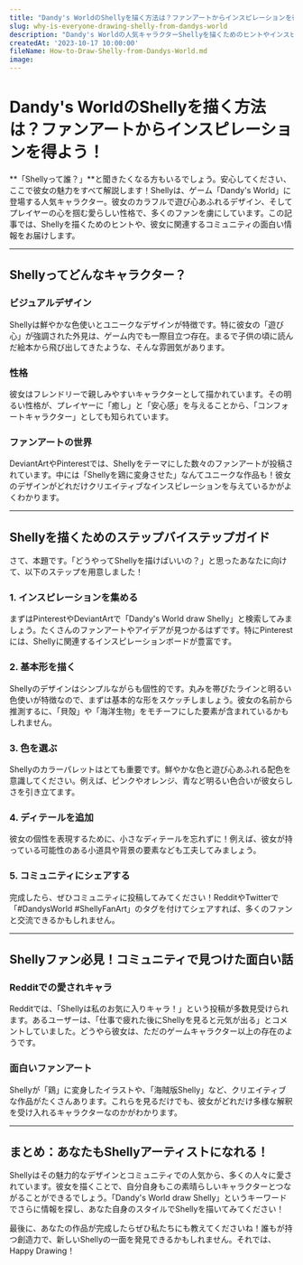 ```yaml
---
title: "Dandy's WorldのShellyを描く方法は？ファンアートからインスピレーションを得よう！"
slug: why-is-everyone-drawing-shelly-from-dandys-world
description: "Dandy's Worldの人気キャラクターShellyを描くためのヒントやインスピレーションをお届けします。彼女のかわいらしいデザインとユニークな魅力を活かしたイラスト作成のコツを学びましょう！"
createdAt: '2023-10-17 10:00:00'
fileName: How-to-Draw-Shelly-from-Dandys-World.md
image: 
---
```


# Dandy's WorldのShellyを描く方法は？ファンアートからインスピレーションを得よう！

**「Shellyって誰？」**と聞きたくなる方もいるでしょう。安心してください、ここで彼女の魅力をすべて解説します！Shellyは、ゲーム「Dandy's World」に登場する人気キャラクター。彼女のカラフルで遊び心あふれるデザイン、そしてプレイヤーの心を掴む愛らしい性格で、多くのファンを虜にしています。この記事では、Shellyを描くためのヒントや、彼女に関連するコミュニティの面白い情報をお届けします。

---

## Shellyってどんなキャラクター？

### ビジュアルデザイン
Shellyは鮮やかな色使いとユニークなデザインが特徴です。特に彼女の「遊び心」が強調された外見は、ゲーム内でも一際目立つ存在。まるで子供の頃に読んだ絵本から飛び出してきたような、そんな雰囲気があります。

### 性格
彼女はフレンドリーで親しみやすいキャラクターとして描かれています。その明るい性格が、プレイヤーに「癒し」と「安心感」を与えることから、「コンフォートキャラクター」としても知られています。

### ファンアートの世界
DeviantArtやPinterestでは、Shellyをテーマにした数々のファンアートが投稿されています。中には「Shellyを鶏に変身させた」なんてユニークな作品も！彼女のデザインがどれだけクリエイティブなインスピレーションを与えているかがよくわかります。

---

## Shellyを描くためのステップバイステップガイド

さて、本題です。「どうやってShellyを描けばいいの？」と思ったあなたに向けて、以下のステップを用意しました！

### 1. **インスピレーションを集める**
まずはPinterestやDeviantArtで「Dandy's World draw Shelly」と検索してみましょう。たくさんのファンアートやアイデアが見つかるはずです。特にPinterestには、Shellyに関連するインスピレーションボードが豊富です。

### 2. **基本形を描く**
Shellyのデザインはシンプルながらも個性的です。丸みを帯びたラインと明るい色使いが特徴なので、まずは基本的な形をスケッチしましょう。彼女の名前から推測するに、「貝殻」や「海洋生物」をモチーフにした要素が含まれているかもしれません。

### 3. **色を選ぶ**
Shellyのカラーパレットはとても重要です。鮮やかな色と遊び心あふれる配色を意識してください。例えば、ピンクやオレンジ、青など明るい色合いが彼女らしさを引き立てます。

### 4. **ディテールを追加**
彼女の個性を表現するために、小さなディテールを忘れずに！例えば、彼女が持っている可能性のある小道具や背景の要素なども工夫してみましょう。

### 5. **コミュニティにシェアする**
完成したら、ぜひコミュニティに投稿してみてください！RedditやTwitterで「#DandysWorld #ShellyFanArt」のタグを付けてシェアすれば、多くのファンと交流できるかもしれません。

---

## Shellyファン必見！コミュニティで見つけた面白い話

### Redditでの愛されキャラ
Redditでは、「Shellyは私のお気に入りキャラ！」という投稿が多数見受けられます。あるユーザーは、「仕事で疲れた後にShellyを見ると元気が出る」とコメントしていました。どうやら彼女は、ただのゲームキャラクター以上の存在のようです。

### 面白いファンアート
Shellyが「鶏」に変身したイラストや、「海賊版Shelly」など、クリエイティブな作品がたくさんあります。これらを見るだけでも、彼女がどれだけ多様な解釈を受け入れるキャラクターなのかがわかります。

---

## まとめ：あなたもShellyアーティストになれる！

Shellyはその魅力的なデザインとコミュニティでの人気から、多くの人々に愛されています。彼女を描くことで、自分自身もこの素晴らしいキャラクターとつながることができるでしょう。「Dandy's World draw Shelly」というキーワードでさらに情報を探し、あなた自身のスタイルでShellyを描いてみてください！

最後に、あなたの作品が完成したらぜひ私たちにも教えてくださいね！誰もが持つ創造力で、新しいShellyの一面を発見できるかもしれません。それでは、Happy Drawing！
